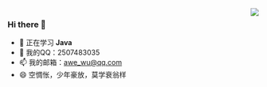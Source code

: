 
<img align="right" src="https://github-readme-stats.vercel.app/api?username=awewu&show_icons=true&theme=vue&locale=cn">

### Hi there 👋

<!--
**awewu/awewu** is a ✨ _special_ ✨ repository because its `README.md` (this file) appears on your GitHub profile.

Here are some ideas to get you started:

- 🔭 当前在四川成都工作     
- 🌱 正在学习 **Java**      
- 👯 想和各位交朋友          
- 🤔 需要各行各业的朋友的帮助   
- 💬 我的QQ：2507483035        
- 📫 我的邮箱：awe_wu@qq.com   
- 😄 空惆怅，少年豪放，莫学衰翁样 
- ⚡ Fun fact: ...

-->

- 🌱 正在学习 **Java**  
- 💬 我的QQ：2507483035        
- 📫 我的邮箱：awe_wu@qq.com  
- 😄 空惆怅，少年豪放，莫学衰翁样 



